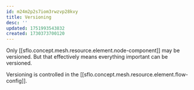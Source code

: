 ```yaml
---
id: m24m2p2s7iom3rwzvp28kvy
title: Versioning
desc: ''
updated: 1751993543832
created: 1730373700120
---
```


Only [[sflo.concept.mesh.resource.element.node-component]] may be versioned. But that effectively means everything important can be versioned. 

Versioning is controlled in the [[sflo.concept.mesh.resource.element.flow-config]].